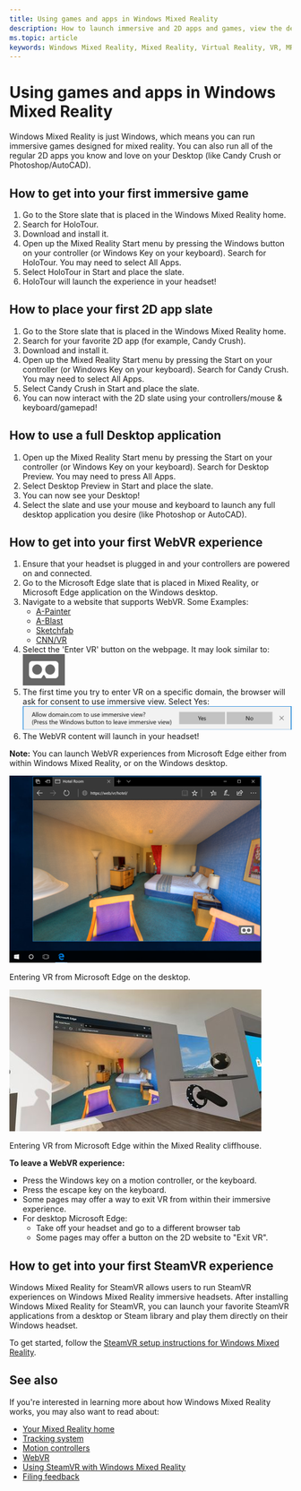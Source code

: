 ```yaml
---
title: Using games and apps in Windows Mixed Reality
description: How to launch immersive and 2D apps and games, view the desktop, and experience WebVR and SteamVR content.
ms.topic: article
keywords: Windows Mixed Reality, Mixed Reality, Virtual Reality, VR, MR, apps, games, desktop, SteamVR, WebVR, Steam
---
```


# Using games and apps in Windows Mixed Reality

Windows Mixed Reality is just Windows, which means you can run immersive games designed for mixed reality. You can also run all of the regular 2D apps you know and love on your Desktop (like Candy Crush or Photoshop/AutoCAD).

## How to get into your first immersive game

1. Go to the Store slate that is placed in the Windows Mixed Reality home.
2. Search for HoloTour.
3. Download and install it.
4. Open up the Mixed Reality Start menu by pressing the Windows button on your controller (or Windows Key on your keyboard). Search for HoloTour. You may need to select All Apps.
5. Select HoloTour in Start and place the slate.
6. HoloTour will launch the experience in your headset!

## How to place your first 2D app slate

1. Go to the Store slate that is placed in the Windows Mixed Reality home.
2. Search for your favorite 2D app (for example, Candy Crush).
3. Download and install it.
4. Open up the Mixed Reality Start menu by pressing the Start on your controller (or Windows Key on your keyboard). Search for Candy Crush. You may need to select All Apps.
5. Select Candy Crush in Start and place the slate.
6. You can now interact with the 2D slate using your controllers/mouse & keyboard/gamepad!

## How to use a full Desktop application

1. Open up the Mixed Reality Start menu by pressing the Start on your controller (or Windows Key on your keyboard). Search for Desktop Preview. You may need to press All Apps.
2. Select Desktop Preview in Start and place the slate.
3. You can now see your Desktop!
4. Select the slate and use your mouse and keyboard to launch any full desktop application you desire (like Photoshop or AutoCAD).

## How to get into your first WebVR experience

1. Ensure that your headset is plugged in and your controllers are powered on and connected.
2. Go to the Microsoft Edge slate that is placed in Mixed Reality, or Microsoft Edge application on the Windows desktop.
3. Navigate to a website that supports WebVR. Some Examples:
   * [A-Painter](https://aframe.io/a-painter/)
   * [A-Blast](https://aframe.io/a-blast/)
   * [Sketchfab](https://sketchfab.com/)
   * [CNN/VR](https://cnn.com/vr)
4. Select the 'Enter VR' button on the webpage. It may look similar to:\
   ![VR Goggles image](images/75px-enter-vr.png)
5. The first time you try to enter VR on a specific domain, the browser will ask for consent to use immersive view. Select Yes: ![Consent UI that is displayed on the first attempt to Enter VR on a particular domain](images/1053px-Webvr-consent-ui.png)
6. The WebVR content will launch in your headset!

**Note:** You can launch WebVR experiences from Microsoft Edge either from within Windows Mixed Reality, or on the Windows desktop.

![Entering VR from Microsoft Edge on the desktop](images/450px-webvr-desktop.png)

Entering VR from Microsoft Edge on the desktop.

![Entering VR from Microsoft Edge within the Mixed Reality cliffhouse](images/450px-enter-vr-cliffhouse.jpg)

Entering VR from Microsoft Edge within the Mixed Reality cliffhouse.

**To leave a WebVR experience:**
* Press the Windows key on a motion controller, or the keyboard.
* Press the escape key on the keyboard.
* Some pages may offer a way to exit VR from within their immersive experience.
* For desktop Microsoft Edge:
  * Take off your headset and go to a different browser tab
  * Some pages may offer a button on the 2D website to "Exit VR".

## How to get into your first SteamVR experience

Windows Mixed Reality for SteamVR allows users to run SteamVR experiences on Windows Mixed Reality immersive headsets. After installing  Windows Mixed Reality for SteamVR, you can launch your favorite SteamVR applications from a desktop or Steam library and play them directly on their Windows headset.

To get started, follow the [SteamVR setup instructions for Windows Mixed Reality](https://docs.microsoft.com/windows/mixed-reality/enthusiast-guide/using-steamvr-with-windows-mixed-reality).

## See also

If you're interested in learning more about how Windows Mixed Reality works, you may also want to read about:
* [Your Mixed Reality home](your-mixed-reality-home.md)
* [Tracking system](tracking-system.md)
* [Motion controllers](controllers-in-wmr.md)
* [WebVR](webvr.md)
* [Using SteamVR with Windows Mixed Reality](using-steamvr-with-windows-mixed-reality.md)
* [Filing feedback](filing-feedback.md)
